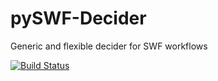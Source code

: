 # pySWF-Decider

Generic and flexible decider for SWF workflows

[![Build Status](https://travis-ci.org/Ceache/pySWF-Decider.svg?branch=master)](https://travis-ci.org/Ceache/pySWF-Decider)

